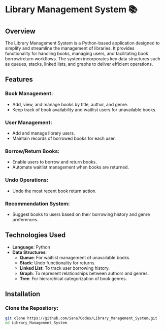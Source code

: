 # Library Management System 📚

## Overview

The Library Management System is a Python-based application designed to simplify and streamline the management of libraries. It provides functionality for handling books, managing users, and facilitating book borrow/return workflows. The system incorporates key data structures such as queues, stacks, linked lists, and graphs to deliver efficient operations.

## Features

### **Book Management:**

- Add, view, and manage books by title, author, and genre.
- Keep track of book availability and waitlist users for unavailable books.

### **User Management:**

- Add and manage library users.
- Maintain records of borrowed books for each user.

### **Borrow/Return Books:**

- Enable users to borrow and return books.
- Automate waitlist management when books are returned.

### **Undo Operations:**

- Undo the most recent book return action.

### **Recommendation System:**

- Suggest books to users based on their borrowing history and genre preferences.

## Technologies Used

- **Language**: Python
- **Data Structures**:
  - **Queue**: For waitlist management of unavailable books.
  - **Stack**: Undo functionality for returns.
  - **Linked List**: To track user borrowing history.
  - **Graph**: To represent relationships between authors and genres.
  - **Tree**: For hierarchical categorization of book genres.

## Installation

### **Clone the Repository:**

```bash
git clone https://github.com/Sana7Codes/Library_Management_System.git
cd Library_Management_System
```
